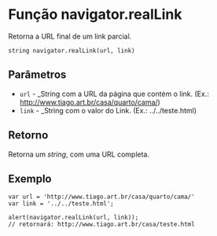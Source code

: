 # Função navigator.realLink

Retorna a URL final de um link parcial.

    string navigator.realLink(url, link)
    
    
## Parâmetros
* ```url``` - _String com a URL da página que contém o link. (Ex.: http://www.tiago.art.br/casa/quarto/cama/)
* ```link``` - _String com o valor do Link. (Ex.: ../../teste.html) 

## Retorno
Retorna um _string_, com uma URL completa.

## Exemplo
    
    var url = 'http://www.tiago.art.br/casa/quarto/cama/'
    var link = '../../teste.html';

    alert(navigator.realLink(url, link));
    // retornará: http://www.tiago.art.br/casa/teste.html
